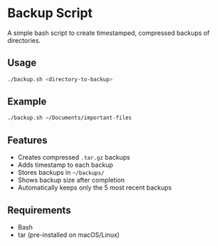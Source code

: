 # Backup Script

A simple bash script to create timestamped, compressed backups of directories.

## Usage
```bash
./backup.sh <directory-to-backup>
```

## Example
```bash
./backup.sh ~/Documents/important-files
```

## Features

- Creates compressed `.tar.gz` backups
- Adds timestamp to each backup
- Stores backups in `~/backups/`
- Shows backup size after completion
- Automatically keeps only the 5 most recent backups

## Requirements

- Bash
- tar (pre-installed on macOS/Linux)
